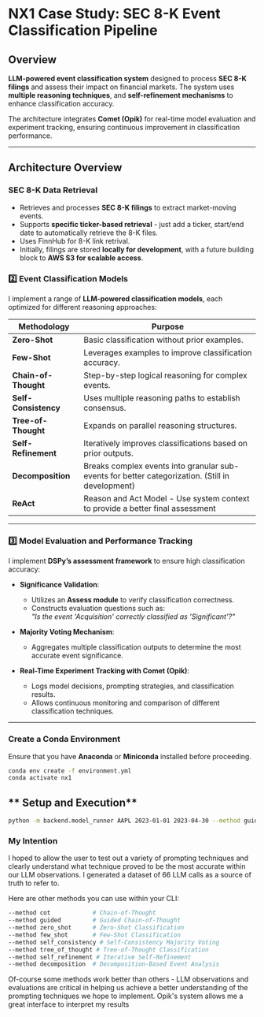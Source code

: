 
# **NX1 Case Study: SEC 8-K Event Classification Pipeline**

## **Overview**
**LLM-powered event classification system** designed to process **SEC 8-K filings** and assess their impact on financial markets. The system uses **multiple reasoning techniques**, and **self-refinement mechanisms** to enhance classification accuracy. 

The architecture integrates **Comet (Opik)** for real-time model evaluation and experiment tracking, ensuring continuous improvement in classification performance.

---

## **Architecture Overview**

### **SEC 8-K Data Retrieval**
- Retrieves and processes **SEC 8-K filings** to extract market-moving events.
- Supports **specific ticker-based retrieval** - just add a ticker, start/end date to automatically retrieve the 8-K files.
- Uses FinnHub for 8-K link retrival.
- Initially, filings are stored **locally for development**, with a future building block to **AWS S3 for scalable access**.

### **2️⃣ Event Classification Models**
I implement a range of **LLM-powered classification models**, each optimized for different reasoning approaches:

| **Methodology**      | **Purpose**                                                                                      |
|----------------------|--------------------------------------------------------------------------------------------------|
| **Zero-Shot**        | Basic classification without prior examples.                                                     |
| **Few-Shot**         | Leverages examples to improve classification accuracy.                                           |
| **Chain-of-Thought** | Step-by-step logical reasoning for complex events.                                               |
| **Self-Consistency** | Uses multiple reasoning paths to establish consensus.                                            |
| **Tree-of-Thought**  | Expands on parallel reasoning structures.                                                        |
| **Self-Refinement**  | Iteratively improves classifications based on prior outputs.                                     |
| **Decomposition**    | Breaks complex events into granular sub-events for better categorization. (Still in development) |
| **ReAct**            | Reason and Act Model - Use system context to provide a better final assessment                   |

---

### **3️⃣ Model Evaluation and Performance Tracking**
I implement **DSPy’s assessment framework** to ensure high classification accuracy:

- **Significance Validation**:  
  - Utilizes an **Assess module** to verify classification correctness.
  - Constructs evaluation questions such as:  
    *"Is the event 'Acquisition' correctly classified as 'Significant'?"*
  
- **Majority Voting Mechanism**:  
  - Aggregates multiple classification outputs to determine the most accurate event significance.

- **Real-Time Experiment Tracking with Comet (Opik)**:  
  - Logs model decisions, prompting strategies, and classification results.
  - Allows continuous monitoring and comparison of different classification techniques.

---

### **Create a Conda Environment**
Ensure that you have **Anaconda** or **Miniconda** installed before proceeding.

```sh
conda env create -f environment.yml
conda activate nx1
```


## ** Setup and Execution**
```sh
python -m backend.model_runner AAPL 2023-01-01 2023-04-30 --method guided
```


### **My Intention**

I hoped to allow the user to test out a variety of prompting techniques and clearly understand what
technique proved to be the most accurate within our LLM observations. I generated a dataset of 66 LLM calls
as a source of truth to refer to.

Here are other methods you can use within your CLI:


```sh
--method cot            # Chain-of-Thought
--method guided         # Guided Chain-of-Thought
--method zero_shot      # Zero-Shot Classification
--method few_shot       # Few-Shot Classification
--method self_consistency # Self-Consistency Majority Voting
--method tree_of_thought # Tree-of-Thought Classification
--method self_refinement # Iterative Self-Refinement
--method decomposition  # Decomposition-Based Event Analysis
```

Of-course some methods work better than others - LLM observations and evaluations are critical in helping us 
achieve a better understanding of the prompting techniques we hope to implement. Opik's system allows me 
a great interface to interpret my results